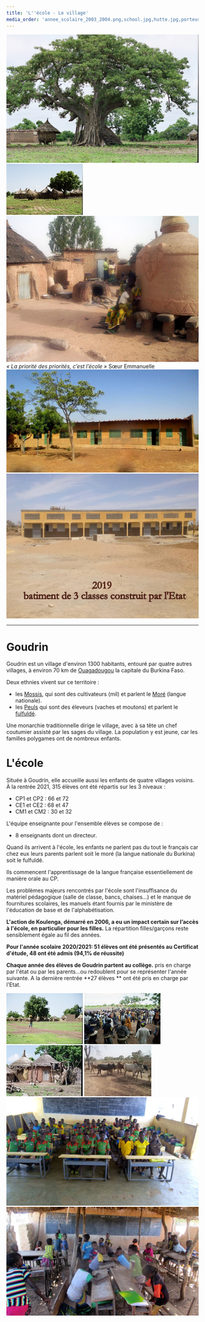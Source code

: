 ```yaml
---
title: 'L''école - Le village'
media_order: 'annee_scolaire_2003_2004.png,school.jpg,hutte.jpg,porteuse.jpg,vaches.jpg,village.jpg,school2.jpg,villageois.jpg,annee_scolaire_2015_2016.png,baobab.jpg,interieur_village.jpg,ecole.jpg,ECOLE 6.jpg,ECOLE 1.jpg,RENTREE 2019.jpg'
---
```


![](baobab.jpg)
![](village.jpg)
![](interieur_village.jpg)
_« La priorité des priorités, c’est l’école »_
Sœur Emmanuelle
![](ecole.jpg)
![ECOLE%206](ECOLE%206.jpg "ECOLE%206")

---
# Goudrin

Goudrin est un village d'environ 1300 habitants, entouré par quatre autres villages, à environ 70 km de [Ouagadougou](https://fr.wikipedia.org/wiki/Ouagadougou) la capitale du Burkina Faso.

Deux ethnies vivent sur ce territoire :
- les [Mossis](https://fr.wikipedia.org/wiki/Mossi_(peuple)), qui sont des cultivateurs (mil) et parlent le [Moré](https://fr.wikipedia.org/wiki/Mor%C3%A9) (langue nationale).
- les [Peuls](https://fr.wikipedia.org/wiki/Peuls) qui sont des éleveurs (vaches et moutons) et parlent le [fulfuldé](https://fr.wikipedia.org/wiki/Peul).
 
Une monarchie traditionnelle dirige le village, avec à sa tête un chef coutumier assisté par les sages du village. La population y est jeune, car les familles polygames ont de nombreux enfants.

# L'école

Située à Goudrin, elle accueille aussi les enfants de quatre villages voisins.
À la rentrée 2021, 315 élèves ont été répartis sur les 3 niveaux :
- CP1 et CP2 : 66 et 72
- CE1 et CE2 : 68 et 47
- CM1 et CM2 : 30 et 32

L'équipe enseignante pour l'ensemble élèves se compose de :
- 8 enseignants dont un directeur.


Quand ils arrivent à l'école, les enfants ne parlent pas du tout le français car chez eux leurs parents parlent soit le moré (la langue nationale du Burkina) soit le fulfuldé.  

Ils commencent l'apprentissage de la langue française essentiellement de manière orale au CP.

Les problèmes majeurs rencontrés par l'école sont l'insuffisance du matériel pédagogique (salle de classe, bancs, chaises...)  et le manque de fournitures scolaires, les manuels étant fournis par le ministère de l'éducation de base et de l'alphabétisation.

**L'action de Koulenga, démarré en 2006,  a eu un impact certain sur l’accès à l'école, en particulier pour les filles.**
La répartition filles/garçons reste sensiblement égale au fil des années.

**Pour l'année scolaire 2020/2021: 51 élèves ont été présentés au Certificat d'étude, 48 ont été 	admis (94,1% de réussite)**

**Chaque année des élèves de Goudrin partent au collège.** pris en charge par l'état ou par les parents...ou redoublent pour se représenter l'année suivante.
A la dernière rentrée **27 élèves ** ont été pris en charge par l'Etat.

![](porteuse.jpg) ![](villageois.jpg)
![](hutte.jpg) ![](vaches.jpg)
![](school.jpg)![](school2.jpg)


